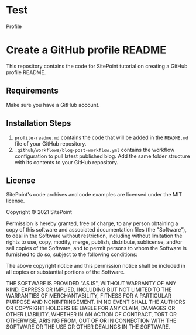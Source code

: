 # Test
Profile
# Create a GitHub profile README

This repository contains the code for SitePoint tutorial on creating a GitHub profile README.

## Requirements
Make sure you have a GitHub account.

## Installation Steps

1. `profile-readme.md` contains the code that will be added in the `README.md` file of your GitHub repository.
2. `.github/workflows/blog-post-workflow.yml` contains the workflow configuration to pull latest published blog. Add the same folder structure with its contents to your GitHub repository.

## License

SitePoint's code archives and code examples are licensed under the MIT license.

Copyright © 2021 SitePoint

Permission is hereby granted, free of charge, to any person obtaining a copy of this software and associated documentation files (the "Software"), to deal in the Software without restriction, including without limitation the rights to use, copy, modify, merge, publish, distribute, sublicense, and/or sell copies of the Software, and to permit persons to whom the Software is furnished to do so, subject to the following conditions:

The above copyright notice and this permission notice shall be included in all copies or substantial portions of the Software.

THE SOFTWARE IS PROVIDED "AS IS", WITHOUT WARRANTY OF ANY KIND, EXPRESS OR IMPLIED, INCLUDING BUT NOT LIMITED TO THE WARRANTIES OF MERCHANTABILITY, FITNESS FOR A PARTICULAR PURPOSE AND NONINFRINGEMENT. IN NO EVENT SHALL THE AUTHORS OR COPYRIGHT HOLDERS BE LIABLE FOR ANY CLAIM, DAMAGES OR OTHER LIABILITY, WHETHER IN AN ACTION OF CONTRACT, TORT OR OTHERWISE, ARISING FROM, OUT OF OR IN CONNECTION WITH THE SOFTWARE OR THE USE OR OTHER DEALINGS IN THE SOFTWARE.
